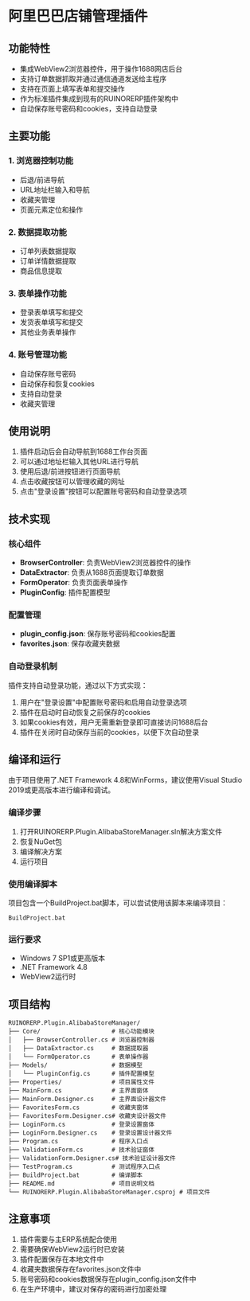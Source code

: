 # 阿里巴巴店铺管理插件

## 功能特性

- 集成WebView2浏览器控件，用于操作1688网店后台
- 支持订单数据抓取并通过通信通道发送给主程序
- 支持在页面上填写表单和提交操作
- 作为标准插件集成到现有的RUINORERP插件架构中
- 自动保存账号密码和cookies，支持自动登录

## 主要功能

### 1. 浏览器控制功能
- 后退/前进导航
- URL地址栏输入和导航
- 收藏夹管理
- 页面元素定位和操作

### 2. 数据提取功能
- 订单列表数据提取
- 订单详情数据提取
- 商品信息提取

### 3. 表单操作功能
- 登录表单填写和提交
- 发货表单填写和提交
- 其他业务表单操作

### 4. 账号管理功能
- 自动保存账号密码
- 自动保存和恢复cookies
- 支持自动登录
- 收藏夹管理

## 使用说明

1. 插件启动后会自动导航到1688工作台页面
2. 可以通过地址栏输入其他URL进行导航
3. 使用后退/前进按钮进行页面导航
4. 点击收藏按钮可以管理收藏的网址
5. 点击"登录设置"按钮可以配置账号密码和自动登录选项

## 技术实现

### 核心组件

- **BrowserController**: 负责WebView2浏览器控件的操作
- **DataExtractor**: 负责从1688页面提取订单数据
- **FormOperator**: 负责页面表单操作
- **PluginConfig**: 插件配置模型

### 配置管理

- **plugin_config.json**: 保存账号密码和cookies配置
- **favorites.json**: 保存收藏夹数据

### 自动登录机制

插件支持自动登录功能，通过以下方式实现：

1. 用户在"登录设置"中配置账号密码和启用自动登录选项
2. 插件在启动时自动恢复之前保存的cookies
3. 如果cookies有效，用户无需重新登录即可直接访问1688后台
4. 插件在关闭时自动保存当前的cookies，以便下次自动登录

## 编译和运行

由于项目使用了.NET Framework 4.8和WinForms，建议使用Visual Studio 2019或更高版本进行编译和调试。

### 编译步骤

1. 打开RUINORERP.Plugin.AlibabaStoreManager.sln解决方案文件
2. 恢复NuGet包
3. 编译解决方案
4. 运行项目

### 使用编译脚本

项目包含一个BuildProject.bat脚本，可以尝试使用该脚本来编译项目：

```
BuildProject.bat
```

### 运行要求

- Windows 7 SP1或更高版本
- .NET Framework 4.8
- WebView2运行时

## 项目结构

```
RUINORERP.Plugin.AlibabaStoreManager/
├── Core/                    # 核心功能模块
│   ├── BrowserController.cs # 浏览器控制器
│   ├── DataExtractor.cs     # 数据提取器
│   └── FormOperator.cs      # 表单操作器
├── Models/                  # 数据模型
│   └── PluginConfig.cs      # 插件配置模型
├── Properties/              # 项目属性文件
├── MainForm.cs              # 主界面窗体
├── MainForm.Designer.cs     # 主界面设计器文件
├── FavoritesForm.cs         # 收藏夹窗体
├── FavoritesForm.Designer.cs# 收藏夹设计器文件
├── LoginForm.cs             # 登录设置窗体
├── LoginForm.Designer.cs    # 登录设置设计器文件
├── Program.cs               # 程序入口点
├── ValidationForm.cs        # 技术验证窗体
├── ValidationForm.Designer.cs# 技术验证设计器文件
├── TestProgram.cs           # 测试程序入口点
├── BuildProject.bat         # 编译脚本
├── README.md                # 项目说明文档
└── RUINORERP.Plugin.AlibabaStoreManager.csproj # 项目文件
```

## 注意事项

1. 插件需要与主ERP系统配合使用
2. 需要确保WebView2运行时已安装
3. 插件配置保存在本地文件中
4. 收藏夹数据保存在favorites.json文件中
5. 账号密码和cookies数据保存在plugin_config.json文件中
6. 在生产环境中，建议对保存的密码进行加密处理
